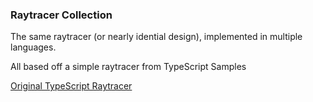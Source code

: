 ### Raytracer Collection

The same raytracer (or nearly idential design), implemented in multiple languages.

All based off a simple raytracer from TypeScript Samples

[Original TypeScript Raytracer](https://github.com/Microsoft/TypeScriptSamples/tree/master/raytracer)